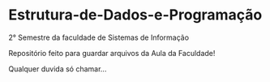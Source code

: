 # Estrutura-de-Dados-e-Programação
2° Semestre da faculdade de Sistemas de Informação 

Repositório feito para guardar arquivos da Aula da Faculdade!

Qualquer duvida só chamar...
